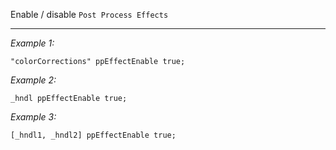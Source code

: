 Enable / disable `Post Process Effects`


---
*Example 1:*
```sqf
"colorCorrections" ppEffectEnable true;
```

*Example 2:*
```sqf
_hndl ppEffectEnable true;
```

*Example 3:*
```sqf
[_hndl1, _hndl2] ppEffectEnable true;
```